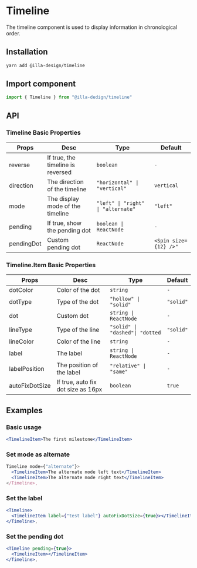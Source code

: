 # Timeline

The timeline component is used to display information in chronological order.

## Installation

```bash
yarn add @illa-design/timeline
```

## Import component

```jsx
import { Timeline } from "@illa-dedign/timeline"
```

## API

### Timeline Basic Properties

| Props      | Desc                              | Type                               | Default               |
| ---------- | --------------------------------- | ---------------------------------- | --------------------- |
| reverse    | If true, the timeline is reversed | `boolean `                         | `-`                   |
| direction  | The direction of the timeline     | `"horizontal" \| "vertical"`        | `vertical`            |
| mode       | The display mode of the timeline  | `"left" \| "right" \| "alternate"` | `"left"`              |
| pending    | If true, show the pending dot     | `boolean \| ReactNode`             | `-`                   |
| pendingDot | Custom pending dot                | `ReactNode `                       | `<Spin size={12} />"` |

### Timeline.Item Basic Properties

| Props          | Desc                               | Type                             | Default   |
| -------------- | ---------------------------------- | -------------------------------- | --------- |
| dotColor       | Color of the dot                   | `string `                        | `-`       |
| dotType        | Type of the dot                    | `"hollow" \| "solid" `           | `"solid"` |
| dot            | Custom dot                         | `string \| ReactNode `           | `-`       |
| lineType       | Type of the line                   | `"solid" \| "dashed"\| "dotted ` | `"solid"` |
| lineColor      | Color of the line                  | `string `                        | `-`       |
| label          | The label                          | `string \| ReactNode `           | `-`       |
| labelPosition  | The position of the label          | `"relative" \| "same" `          | `-`       |
| autoFixDotSize | If true, auto fix dot size as 16px | `boolean `                       | `true`    |



## Examples

### Basic usage

```jsx
<TimelineItem>The first milestone</TimelineItem>
```

### Set mode as alternate

```jsx
Timeline mode={"alternate"}>
  <TimelineItem>The alternate mode left text</TimelineItem>
  <TimelineItem>The alternate mode right text</TimelineItem>
</Timeline>,
```

### Set the label

```jsx
<Timeline>
  <TimelineItem label={"test label"} autoFixDotSize={true}></TimelineItem>
</Timeline>,
```

### Set the pending dot

```jsx
<Timeline pending={true}>
  <TimelineItem></TimelineItem>
</Timeline>,
```
